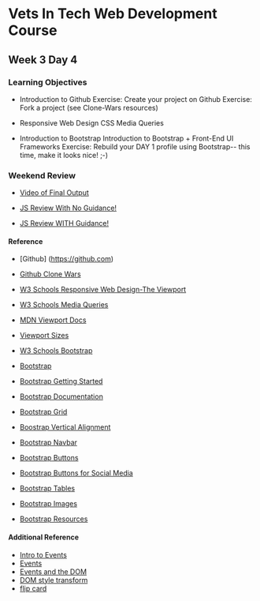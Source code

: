 # Vets In Tech Web Development Course

## Week 3 Day 4


### Learning Objectives
- Introduction to Github
    Exercise: Create your project on Github
    Exercise: Fork a project (see Clone-Wars resources)
- Responsive Web Design
    CSS Media Queries

- Introduction to Bootstrap
    Introduction to Bootstrap + Front-End UI Frameworks
    Exercise: Rebuild your DAY 1 profile using Bootstrap-- this time, make it looks nice! ;-)


### Weekend Review 

- [Video of Final Output](https://drive.google.com/file/d/1MprsKsvwg6moGq72mV2AwmsKMzcf4OBK/view?usp=sharing)

- [JS Review With No Guidance!](https://github.com/Vets-In-Tech/week3-Homework)

- [JS Review WITH Guidance!](https://github.com/Vets-In-Tech/week3-Homework-Scaffold)


#### Reference
- [Github] (https://github.com)
- [Github Clone Wars](https://github.com/GorvGoyl/Clone-Wars)

- [W3 Schools Responsive Web Design-The Viewport](https://www.w3schools.com/css/css_rwd_viewport.asp)
- [W3 Schools Media Queries](https://www.w3schools.com/css/css_mediaqueries.asp)
- [MDN Viewport Docs](https://developer.mozilla.org/en-US/docs/Web/CSS/@viewport)
- [Viewport Sizes](http://viewportsizes.mattstow.com/)

- [W3 Schools Bootstrap](https://www.w3schools.com/bootstrap4)
- [Bootstrap](https://getbootstrap.com)
- [Bootstrap Getting Started](https://getbootstrap.com/docs/4.0/getting-started/introduction/)
- [Bootstrap Documentation](https://getbootstrap.com/docs/4.0/getting-started/introduction/)
- [Bootstrap Grid](https://getbootstrap.com/docs/4.0/layout/grid/)
- [Boostrap Vertical Alignment](https://getbootstrap.com/docs/4.5/layout/grid/#alignment)
- [Bootstrap Navbar](https://getbootstrap.com/docs/4.5/components/navbar/)
- [Bootstrap Buttons](https://getbootstrap.com/docs/4.5/components/buttons/)
- [Bootstrap Buttons for Social Media](https://lipis.github.io/bootstrap-social/)
- [Bootstrap Tables](https://getbootstrap.com/docs/4.5/content/tables/)
- [Bootstrap Images](https://getbootstrap.com/docs/4.5/content/images/)
- [Bootstrap Resources](https://startbootstrap.com/bootstrap-resources)


#### Additional Reference
- [Intro to Events](https://developer.mozilla.org/en-US/docs/Learn/JavaScript/Building_blocks/Events)
- [Events](https://developer.mozilla.org/en-US/docs/Web/Events)
- [Events and the DOM](https://developer.mozilla.org/en-US/docs/Web/API/Document_Object_Model/Events)
- [DOM style transform](https://www.w3schools.com/jsref/prop_style_transform.asp)
- [flip card](https://jsfiddle.net/kds0dy8f/)